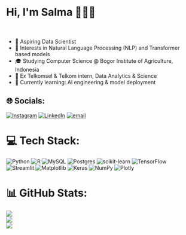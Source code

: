 # Hi, I'm Salma 🧚🏻‍♂️<br><br>
- 🔮 Aspiring Data Scientist<br>
- 💬 Interests in Natural Language Processing (NLP) and Transformer based models<br>
- 🎓 Studying Computer Science @ Bogor Institute of Agriculture, Indonesia<br>
- 🗼 Ex Telkomsel & Telkom intern, Data Analytics & Science<br>
- 🌱 Currently learning: AI engineering & model deployment


## 🌐 Socials:
[![Instagram](https://img.shields.io/badge/Instagram-%23E4405F.svg?logo=Instagram&logoColor=white)](https://instagram.com/nyama22) [![LinkedIn](https://img.shields.io/badge/LinkedIn-%230077B5.svg?logo=linkedin&logoColor=white)](https://linkedin.com/in/salma-danuningrat) [![email](https://img.shields.io/badge/Email-D14836?logo=gmail&logoColor=white)](mailto:salma.danuningrat@gmail.com) 

# 💻 Tech Stack:
![Python](https://img.shields.io/badge/python-3670A0?style=for-the-badge&logo=python&logoColor=ffdd54) ![R](https://img.shields.io/badge/r-%23276DC3.svg?style=for-the-badge&logo=r&logoColor=white) ![MySQL](https://img.shields.io/badge/mysql-4479A1.svg?style=for-the-badge&logo=mysql&logoColor=white) ![Postgres](https://img.shields.io/badge/postgres-%23316192.svg?style=for-the-badge&logo=postgresql&logoColor=white) ![scikit-learn](https://img.shields.io/badge/scikit--learn-%23F7931E.svg?style=for-the-badge&logo=scikit-learn&logoColor=white) ![TensorFlow](https://img.shields.io/badge/TensorFlow-%23FF6F00.svg?style=for-the-badge&logo=TensorFlow&logoColor=white) ![Streamlit](https://img.shields.io/badge/Streamlit-%23FE4B4B.svg?style=for-the-badge&logo=streamlit&logoColor=white) ![Matplotlib](https://img.shields.io/badge/Matplotlib-%23ffffff.svg?style=for-the-badge&logo=Matplotlib&logoColor=black) ![Keras](https://img.shields.io/badge/Keras-%23D00000.svg?style=for-the-badge&logo=Keras&logoColor=white) ![NumPy](https://img.shields.io/badge/numpy-%23013243.svg?style=for-the-badge&logo=numpy&logoColor=white) ![Plotly](https://img.shields.io/badge/Plotly-%233F4F75.svg?style=for-the-badge&logo=plotly&logoColor=white)
# 📊 GitHub Stats:
![](https://github-readme-stats.vercel.app/api?username=salmadanu&theme=dark&hide_border=false&include_all_commits=false&count_private=false)<br/>
![](https://nirzak-streak-stats.vercel.app/?user=salmadanu&theme=dark&hide_border=false)<br/>
![](https://github-readme-stats.vercel.app/api/top-langs/?username=salmadanu&theme=dark&hide_border=false&include_all_commits=false&count_private=false&layout=compact)

<!-- Proudly created with GPRM ( https://gprm.itsvg.in ) -->
